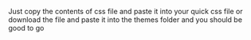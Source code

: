 Just copy the contents of css file and paste it into your quick css file or download the file and paste it into the themes folder and you should be good to go
